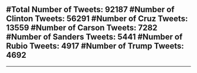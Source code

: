 #Total Number of Tweets: 92187 
#Number of Clinton Tweets: 56291
#Number of Cruz Tweets: 13559
#Number of Carson Tweets: 7282
#Number of Sanders Tweets: 5441
#Number of Rubio Tweets: 4917
#Number of Trump Tweets: 4692
---
---
